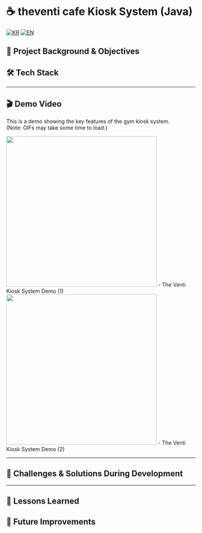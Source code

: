 # ☕ theventi cafe Kiosk System (Java)

[![KR](https://img.shields.io/badge/README-한국어-blue)](./README.theventi.ko.md)
[![EN](https://img.shields.io/badge/README-English-red)](./README.theventi.md)

## 📖 Project Background & Objectives

## 🛠 Tech Stack

---

## 🎬 Demo Video
This is a demo showing the key features of the gym kiosk system.  
(Note: GIFs may take some time to load.)

<img src = "https://github.com/user-attachments/assets/b4331c95-546b-42c8-97c2-d525a2504c5b" width = "400"/> - The Venti Kiosk System Demo (1)<br>
<img src = "https://github.com/user-attachments/assets/bfbf5b79-cb6b-468a-99f9-b8caa698a51d" width = "400"/> - The Venti Kiosk System Demo (2)


---

## 🧭 Challenges & Solutions During Development
---

## 📝 Lessons Learned

## 🚀 Future Improvements
